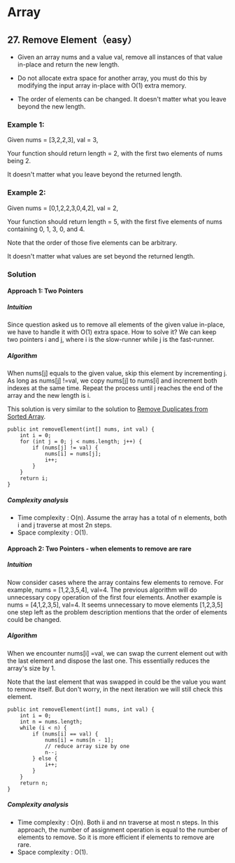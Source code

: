 # Array #
## 27. Remove Element（easy） ##
- Given an array nums and a value val, remove all instances of that value in-place and return the new length.

- Do not allocate extra space for another array, you must do this by modifying the input array in-place with O(1) extra memory.

- The order of elements can be changed. It doesn't matter what you leave beyond the new length.
### Example 1: ###
Given nums = [3,2,2,3], val = 3,

Your function should return length = 2, with the first two elements of nums being 2.

It doesn't matter what you leave beyond the returned length.
### Example 2: ###
Given nums = [0,1,2,2,3,0,4,2], val = 2,

Your function should return length = 5, with the first five elements of nums containing 0, 1, 3, 0, and 4.

Note that the order of those five elements can be arbitrary.

It doesn't matter what values are set beyond the returned length.
### Solution ###
#### Approach 1: Two Pointers ####
##### Intuition #####
Since question asked us to remove all elements of the given value in-place, we have to handle it with O(1) extra space. How to solve it? We can keep two pointers i and j, where i is the slow-runner while j is the fast-runner.
##### Algorithm #####
When nums[j] equals to the given value, skip this element by  incrementing j. As long as nums[j] !=val, we copy nums[j] to nums[i]  and increment both indexes at the same time. Repeat the process until j reaches the end of the array and the new length is i.

This solution is very similar to the solution to [ Remove Duplicates from Sorted Array](https://leetcode.com/articles/remove-duplicates-from-sorted-array/).

	public int removeElement(int[] nums, int val) {
	    int i = 0;
	    for (int j = 0; j < nums.length; j++) {
	        if (nums[j] != val) {
	            nums[i] = nums[j];
	            i++;
	        }
	    }
	    return i;
	}

##### Complexity analysis #####
- Time complexity : O(n). Assume the array has a total of n elements, both i and j traverse at most 2n steps.
- Space complexity : O(1). 

#### Approach 2: Two Pointers - when elements to remove are rare ####
##### Intuition #####
Now consider cases where the array contains few elements to remove. For example, nums = [1,2,3,5,4], val=4. The previous algorithm will do unnecessary copy operation of the first four elements. Another example is nums = [4,1,2,3,5], val=4. It seems unnecessary to move elements [1,2,3,5] one step left as the problem description mentions that the order of elements could be changed.
##### Algorithm #####
When we encounter nums[i] =val, we can swap the current element out with the last element and dispose the last one. This essentially reduces the array's size by 1.

Note that the last element that was swapped in could be the value you want to remove itself. But don't worry, in the next iteration we will still check this element.

	public int removeElement(int[] nums, int val) {
	    int i = 0;
	    int n = nums.length;
	    while (i < n) {
	        if (nums[i] == val) {
	            nums[i] = nums[n - 1];
	            // reduce array size by one
	            n--;
	        } else {
	            i++;
	        }
	    }
	    return n;
	}
##### Complexity analysis #####
- Time complexity : O(n). Both ii and nn traverse at most n steps. In this approach, the number of assignment operation is equal to the number of elements to remove. So it is more efficient if elements to remove are rare.
- Space complexity : O(1).